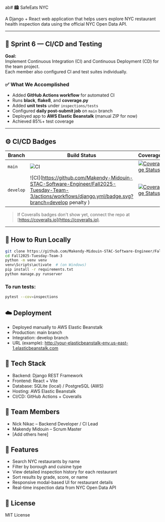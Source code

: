  ab# 🏙️ SafeEats NYC

A Django + React web application that helps users explore NYC restaurant health inspection data using the official NYC Open Data API.

---

## 🚀 Sprint 6 — CI/CD and Testing

**Goal:**  
Implement Continuous Integration (CI) and Continuous Deployment (CD) for the team project.  
Each member also configured CI and test suites individually.

### ✅ What We Accomplished
- Added **GitHub Actions workflow** for automated CI  
- Runs **black**, **flake8**, and **coverage.py**  
- Added **unit tests** under `inspections/tests`  
- Configured **daily post-submit job** on `main` branch  
- Deployed app to **AWS Elastic Beanstalk** (manual ZIP for now)  
- Achieved 85%+ test coverage  

---

## ⚙️ CI/CD Badges

| Branch | Build Status | Coverage |
|--------|---------------|-----------|
| `main` | ![CI](https://github.com/Makendy-Midouin-STAC-Software-Engineer/Fall2025-Tuesday-Team-3/actions/workflows/django.yml/badge.svg?branch=main) | [![Coverage Status](https://coveralls.io/repos/github/Makendy-Midouin-STAC-Software-Engineer/Fall2025-Tuesday-Team-3/badge.svg?branch=main)](https://coveralls.io/github/Makendy-Midouin-STAC-Software-Engineer/Fall2025-Tuesday-Team-3?branch=main) |
| `develop` | ![CI](https://github.com/Makendy-Midouin-STAC-Software-Engineer/Fall2025-Tuesday-Team-3/actions/workflows/django.yml/badge.svg?branch=develop penalty ) | [![Coverage Status](https://coveralls.io/repos/github/Makendy-Midouin-STAC-Software-Engineer/Fall2025-Tuesday-Team-3/badge.svg?branch=develop)](https://coveralls.io/github/Makendy-Midouin-STAC-Software-Engineer/Fall2025-Tuesday-Team-3?branch=develop) |

> If Coveralls badges don't show yet, connect the repo at [https://coveralls.io](https://coveralls.io).

---

## 🧪 How to Run Locally

```bash
git clone https://github.com/Makendy-Midouin-STAC-Software-Engineer/Fall2025-Tuesday-Team-3.git
cd Fall2025-Tuesday-Team-3
python -m venv venv
venv\Scripts\activate  # (on Windows)
pip install -r requirements.txt
python manage.py runserver
```

### To run tests:

```bash
pytest --cov=inspections
```

## ☁️ Deployment

- Deployed manually to AWS Elastic Beanstalk
- Production: main branch
- Integration: develop branch
- URL (example): http://your-elasticbeanstalk-env.us-east-1.elasticbeanstalk.com

## 🧩 Tech Stack

- Backend: Django REST Framework
- Frontend: React + Vite
- Database: SQLite (local) / PostgreSQL (AWS)
- Hosting: AWS Elastic Beanstalk
- CI/CD: GitHub Actions + Coveralls

## 👥 Team Members

- Nick Nikac – Backend Developer / CI Lead
- Makendy Midouin – Scrum Master
- [Add others here]

## 📖 Features

- Search NYC restaurants by name
- Filter by borough and cuisine type
- View detailed inspection history for each restaurant
- Sort results by grade, score, or name
- Responsive modal-based UI for restaurant details
- Real-time inspection data from NYC Open Data API

## 📝 License

MIT License

